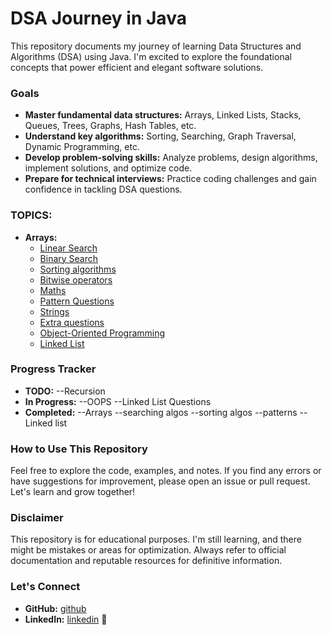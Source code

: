 # DSA Journey in Java

This repository documents my journey of learning Data Structures and Algorithms (DSA) using Java. I'm excited to explore the foundational concepts that power efficient and elegant software solutions.

### Goals

- **Master fundamental data structures:** Arrays, Linked Lists, Stacks, Queues, Trees, Graphs, Hash Tables, etc.
- **Understand key algorithms:** Sorting, Searching, Graph Traversal, Dynamic Programming, etc.
- **Develop problem-solving skills:** Analyze problems, design algorithms, implement solutions, and optimize code.
- **Prepare for technical interviews:** Practice coding challenges and gain confidence in tackling DSA questions.

### TOPICS:

- **Arrays:** 
    - [Linear Search](https://github.com/Ayushcode10/DSA-JAVA/tree/main/src/com/LinearSearch)
    - [Binary Search](https://github.com/Ayushcode10/DSA-JAVA/tree/main/src/com/BinarySearch)
    - [Sorting algorithms](https://github.com/Ayushcode10/DSA-JAVA/tree/main/src/com/Sorting)
    - [Bitwise operators](https://github.com/Ayushcode10/DSA-JAVA/tree/main/src/com/Bitwise)
    - [Maths](https://github.com/Ayushcode10/DSA-JAVA/tree/main/src/com/Maths)
    - [Pattern Questions](https://github.com/Ayushcode10/DSA-JAVA/tree/main/src/com/Patterns)
    - [Strings](https://github.com/Ayushcode10/DSA-JAVA/tree/main/src/com/Strings)
    - [Extra questions](https://github.com/Ayushcode10/DSA-JAVA/tree/main/src/com/javvaQues)
    - [Object-Oriented Programming](https://github.com/Ayushcode10/DSA-JAVA/tree/main/src/com/OOPS)
    - [Linked List](https://github.com/Ayushcode10/DSA-JAVA/tree/main/src/com/OOPLinkedList)


### Progress Tracker

- **TODO:** 
        --Recursion
- **In Progress:** 
        --OOPS
        --Linked List Questions
- **Completed:** 
        --Arrays
        --searching algos
        --sorting algos
        --patterns 
        --Linked list 

### How to Use This Repository

Feel free to explore the code, examples, and notes. If you find any errors or have suggestions for improvement, please open an issue or pull request. Let's learn and grow together!

### Disclaimer

This repository is for educational purposes. I'm still learning, and there might be mistakes or areas for optimization. Always refer to official documentation and reputable resources for definitive information.

### Let's Connect

- **GitHub:** [github](https://github.com/Ayushcode10)
- **LinkedIn:** [linkedin](https://www.linkedin.com/in/Ayushsaxena10/)
🚀